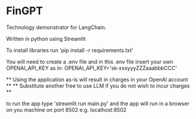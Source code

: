 # FinGPT
Technology demonstrator for LangChain.

Written in python using Streamlit

To install libraries run 'pip install -r requirements.txt'

You will need to create a .env file and in this .env file insert your own OPENAI_API_KEY
as in: OPENAI_API_KEY='sk-xxxyyyZZZaaabbbCCC'

** Using the application as-is will result in charges in your OpenAI account **
** Substitute another free to use LLM if you do not wish to incur charges **

to run the app type 'streamlit run main.py' and the app will run in a browser on you machine on port 8502
e.g. localhost:8502

